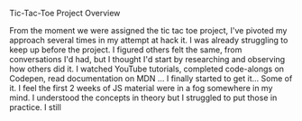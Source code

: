 Tic-Tac-Toe Project Overview

From the moment we were assigned the tic tac toe project, I've pivoted my approach several times in my attempt at hack it. I was already struggling to keep up before the project. I figured others felt the same, from conversations I'd had, but I thought I'd start by researching and observing how others did it. I watched YouTube tutorials, completed code-alongs on Codepen, read documentation on MDN ... I finally started to get it... Some of it.  I feel the first 2 weeks of JS material were in a fog somewhere in my mind. I understood the concepts in theory but I struggled to put those in practice.  I still  
